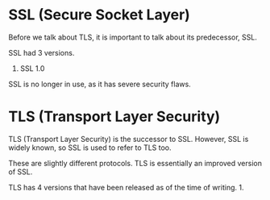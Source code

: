 
# SSL (Secure Socket Layer)

Before we talk about TLS, it is important to talk about its predecessor, SSL.

SSL had 3 versions.
1. SSL 1.0

SSL is no longer in use, as it has severe security flaws.


# TLS (Transport Layer Security)

TLS (Transport Layer Security) is the successor to SSL. However, SSL is widely known, so SSL is used to refer to TLS too.

These are slightly different protocols. TLS is essentially an improved version of SSL.

TLS has 4 versions that have been released as of the time of writing.
1. 